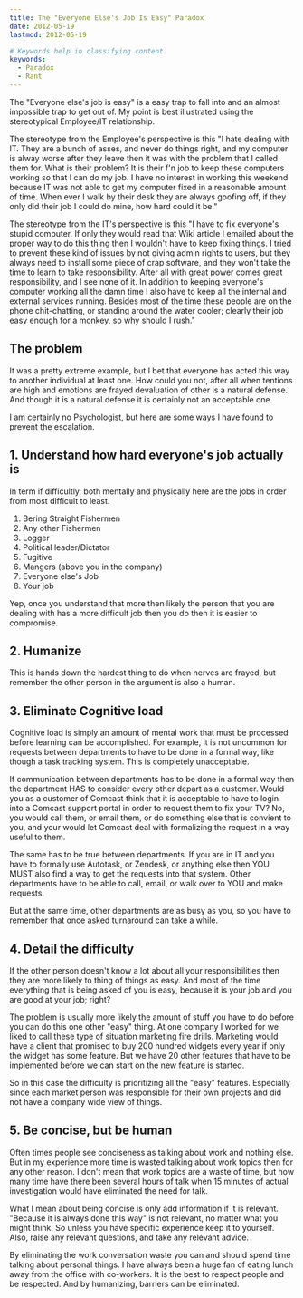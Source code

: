 ```yaml
---
title: The "Everyone Else's Job Is Easy" Paradox
date: 2012-05-19
lastmod: 2012-05-19

# Keywords help in classifying content
keywords:
  - Paradox
  - Rant
---
```


The "Everyone else's job is easy" is a easy trap to fall into and an almost impossible trap to get out of.  My point is best illustrated using the stereotypical Employee/IT relationship.

The stereotype from the Employee's perspective is this "I hate dealing with IT.  They are a bunch of asses, and never do things right, and my computer is alway worse after they leave then it was with the problem that I called them for.  What is their problem?  It is their f'n job to keep these computers working so that I can do my job.  I have no interest in working this weekend because IT was not able to get my computer fixed in a reasonable amount of time.  When ever I walk by their desk they are always goofing off, if they only did their job I could do mine, how hard could it be."

<!--more-->

The stereotype from the IT's perspective is this "I have to fix everyone's stupid computer.  If only they would read that Wiki article I emailed about the proper way to do this thing then I wouldn't have to keep fixing things.  I tried to prevent these kind of issues by not giving admin rights to users, but they always need to install some piece of crap software, and they won't take the time to learn to take responsibility.  After all with great power comes great responsibility, and I see none of it.  In addition to keeping everyone's computer working all the damn time I also have to keep all the internal and external services running.  Besides most of the time these people are on the phone chit-chatting, or standing around the water cooler; clearly their job easy enough for a monkey, so why should I rush."

## The problem ##

It was a pretty extreme example, but I bet that everyone has acted this way to another individual at least one.  How could you not, after all when tentions are high and emotions are frayed devaluation of other is a natural defense.  And though it is a natural defense it is certainly not an acceptable one.

I am certainly no Psychologist, but here are some ways I have found to prevent the escalation.

## 1. Understand how hard everyone's job actually is ##

In term if difficultly, both mentally and physically here are the jobs in order from most difficult to least.

1. Bering Straight Fishermen
1. Any other Fishermen
1. Logger
1. Political leader/Dictator
1. Fugitive
1. Mangers (above you in the company)
1. Everyone else's Job
1. Your job

Yep, once you understand that more then likely the person that you are dealing with has a more difficult job then you do then it is easier to compromise.

## 2. Humanize ##

This is hands down the hardest thing to do when nerves are frayed, but remember the other person in the argument is also a human.

## 3. Eliminate Cognitive load ##

Cognitive load is simply an amount of mental work that must be processed before learning can be accomplished.  For example, it is not uncommon for requests between departments to have to be done in a formal way, like though a task tracking system.  This is completely unacceptable.

If communication between departments has to be done in a formal way then the department HAS to consider every other depart as a customer.  Would you as a customer of Comcast think that it is acceptable to have to login into a Comcast support portal in order to request them to fix your TV?  No, you would call them, or email them, or do something else that is convient to you, and your would let Comcast deal with formalizing the request in a way useful to them.

The same has to be true between departments.  If you are in IT and you have to formally use Autotask, or Zendesk, or anything else then YOU MUST also find a way to get the requests into that system.  Other departments have to be able to call, email, or walk over to YOU and make requests.

But at the same time, other departments are as busy as you, so you have to remember that once asked turnaround can take a while.

## 4. Detail the difficulty ##

If the other person doesn't know a lot about all your responsibilities then they are more likely to thing of things as easy.  And most of the time everything that is being asked of you is easy, because it is your job and you are good at your job; right?

The problem is usually more likely the amount of stuff you have to do before you can do this one other "easy" thing.  At one company I worked for we liked to call these type of situation marketing fire drills.  Marketing would have a client that promised to buy 200 hundred widgets every year if only the widget has some feature.  But we have 20 other features that have to be implemented before we can start on the new feature is started.

So in this case the difficulty is prioritizing all the "easy" features.  Especially since each market person was responsible for their own projects and did not have a company wide view of things.

## 5. Be concise, but be human ##

Often times people see conciseness as talking about work and nothing else.  But in my experience more time is wasted talking about work topics then for any other reason.  I don't mean that work topics are a waste of time, but how many time have there been several hours of talk when 15 minutes of actual investigation would have eliminated the need for talk.

What I mean about being concise is only add information if it is relevant.  "Because it is always done this way" is not relevant, no matter what you might think.  So unless you have specific experience keep it to yourself.  Also, raise any relevant questions, and take any relevant advice.

By eliminating the work conversation waste you can and should spend time talking about personal things.  I have always been a huge fan of eating lunch away from the office with co-workers.  It is the best to respect people and be respected.  And by humanizing, barriers can be eliminated.
